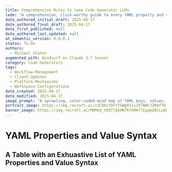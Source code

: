 ```yaml
---
title: Comprehensive Rules to tame Code Generator LLMs
lede: "A comprehensive, click-worthy guide to every YAML property and value syntax nuance you need to master for robust automation and content integrity."
date_authored_initial_draft: 2025-04-17
date_authored_final_draft: 2025-04-17
date_first_published: null
date_authored_last_updated: null
at_semantic_version: 0.0.0.1
status: To-Do
authors:
  - Michael Staton
augmented_with: Windsurf on Claude 3.7 Sonnet
category: Code-Generators
tags:
  - Workflow-Management
  - Client-Updates
  - Platform-Mechanisms
  - Workspace-Configurations
date_created: 2025-04-17
date_modified: 2025-04-17
image_prompt: "A sprawling, color-coded mind map of YAML keys, values, and syntax rules, with highlighted error icons and best-practice callouts, all on a digital whiteboard."
portrait_image: https://img.recraft.ai/zZCOKcTDFtTGWgRIeiZXTNWYJ2RmfTH_yeO44q-tHFw/rs:fit:1024:1820:0/raw:1/plain/abs://external/images/ad80439d-7b68-44f5-989e-eb52774f39c3
banner_image: https://img.recraft.ai/M0Med_tDdT7pEHNTKYOHH7lEpqmG8CLu8Oz23T6Dopw/rs:fit:2048:1024:0/raw:1/plain/abs://external/images/2bdb2359-ccb3-4ad9-8b97-a1b47cdeb39f
---
```


# YAML Properties and Value Syntax

## A Table with an Exhuastive List of YAML Properties and Value Syntax